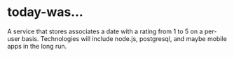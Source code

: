 today-was...
============

A service that stores associates a date with a rating from 1 to 5 on a per-user basis. 
Technologies will include node.js, postgresql, and maybe mobile apps in the long run.
